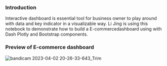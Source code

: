 
### Introduction
Interactive  dashboard is essential tool for business owner to play around with data and key indicator in a visualizable way. Li Jing is using this notebook to demonstrate how to build a E-commercedashboard using with Dash Plotly and Bootstrap components.

### Preview of E-commerce dashboard

![bandicam 2023-04-02 20-26-33-643_Trim](https://user-images.githubusercontent.com/67696956/229353808-e4af5434-ee18-43eb-a923-7b32ca91fad8.gif)
